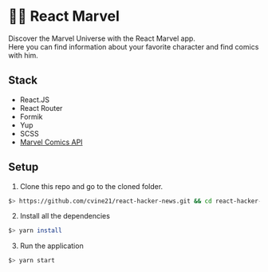 # :superhero_man: React Marvel
Discover the Marvel Universe with the React Marvel app.\
Here you can find information about your favorite character and find comics with him.

## Stack
- React.JS
- React Router
- Formik
- Yup
- SCSS
- <a href="https://developer.marvel.com/">Marvel Comics API</a>

## Setup
1. Clone this repo and go to the cloned folder.
``` sh
$> https://github.com/cvine21/react-hacker-news.git && cd react-hacker-news
```
2. Install all the dependencies
``` sh
$> yarn install
```
3. Run the application
``` sh
$> yarn start
```
